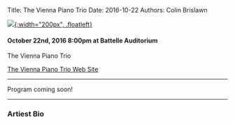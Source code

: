 Title: The Vienna Piano Trio
Date: 2016-10-22
Authors: Colin Brislawn

[![ ]({filename}/images/2015-2016/StephenBeus200.jpg){:width="200px", .floatleft}]({filename}./ViennaPianoTrio.md)

#### October 22nd, 2016 8:00pm at Battelle Auditorium

The Vienna Piano Trio


[The Vienna Piano Trio Web Site](http://www.viennapianotrio.com/)

---

Program coming soon!

---

### Artiest Bio


